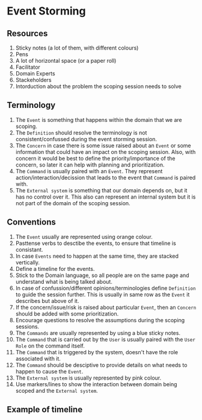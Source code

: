 # Event Storming

## Resources

1. Sticky notes (a lot of them, with different colours)
2. Pens  
3. A lot of horizontal space (or a paper roll)
4. Facilitator
5. Domain Experts
6. Stackeholders
7. Intorduction about the problem the scoping session needs to solve

## Terminology

1. The `Event` is something that happens within the domain that we are scoping.
2. The `Definition` should resolve the terminology is not consistent/confussed during the event storming session.
3. The `Concern` in case there is some issue raised about an `Event` or some information that could have an impact on the scoping session. Also, with concern it would be best to define the priority/importance of the concern, so later it can help with planning and prioritization.
4. The `Command` is usually paired with an `Event`. They represent action/interaction/decission that leads to the event that `Command` is paired with.
5. The `External system` is something that our domain depends on, but it has no control over it. This also can represent an internal system but it is not part of the domain of the scoping session.

## Conventions

1. The `Event` usually are represented using orange colour.
2. Pasttense verbs to desctibe the events, to ensure that timeline is consistant.
3. In case `Events` need to happen at the same time, they are stacked vertically.
4. Define a timeline for the events.
5. Stick to the Domain language, so all people are on the same page and understand what is being talked about.
6. In case of confussion/different opinions/terminologies define `Definition` to guide the session further. This is usually in same row as the `Event` it describes but above of it.
7. If the concern/issue/risk is raised about particular `Event`, then an `Concern` should be added with some prioritization.
8. Encourage questions to resolve the assumptions during the scoping sessions.
9. The `Commands` are usually represented by using a blue sticky notes.
10. The `Command` that is carried out by the `User` is usually paired with the `User Role` on the command itself.
11. The `Command` that is triggered by the system, doesn't have the role associated with it.
12. The `Command` should be desciptive to provide details on what needs to happen to cause the `Event`.
13. The `External system` is usually represented by pink colour.
14. Use markers/lines to show the interaction between domain being scoped and the `External system`.

## Example of timeline

